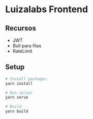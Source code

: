 # Luizalabs Frontend

## Recursos

-   JWT
-   Bull para filas
-   RateLimit

## Setup

```bash
# Install packages
yarn install

# Run server
yarn serve

# Build
yarn build
```
